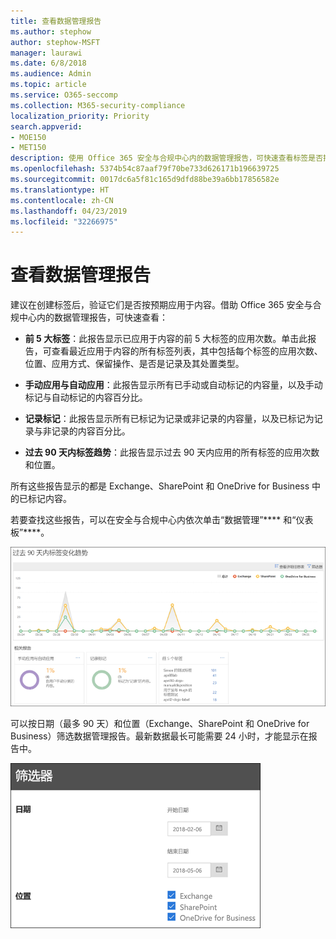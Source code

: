 ```yaml
---
title: 查看数据管理报告
ms.author: stephow
author: stephow-MSFT
manager: laurawi
ms.date: 6/8/2018
ms.audience: Admin
ms.topic: article
ms.service: O365-seccomp
ms.collection: M365-security-compliance
localization_priority: Priority
search.appverid:
- MOE150
- MET150
description: 使用 Office 365 安全与合规中心内的数据管理报告，可快速查看标签是否按预期应用于内容。
ms.openlocfilehash: 5374b54c87aaf79f70be733d626171b196639725
ms.sourcegitcommit: 0017dc6a5f81c165d9dfd88be39a6bb17856582e
ms.translationtype: HT
ms.contentlocale: zh-CN
ms.lasthandoff: 04/23/2019
ms.locfileid: "32266975"
---
```

# <a name="view-the-data-governance-reports"></a>查看数据管理报告

建议在创建标签后，验证它们是否按预期应用于内容。借助 Office 365 安全与合规中心内的数据管理报告，可快速查看：
  
- **前 5 大标签**：此报告显示已应用于内容的前 5 大标签的应用次数。单击此报告，可查看最近应用于内容的所有标签列表，其中包括每个标签的应用次数、位置、应用方式、保留操作、是否是记录及其处置类型。 
    
- **手动应用与自动应用**：此报告显示所有已手动或自动标记的内容量，以及手动标记与自动标记的内容百分比。 
    
- **记录标记**：此报告显示所有已标记为记录或非记录的内容量，以及已标记为记录与非记录的内容百分比。 
    
- **过去 90 天内标签趋势**：此报告显示过去 90 天内应用的所有标签的应用次数和位置。 
    
所有这些报告显示的都是 Exchange、SharePoint 和 OneDrive for Business 中的已标记内容。
  
若要查找这些报告，可以在安全与合规中心内依次单击“数据管理”**** 和“仪表板”****。
  
![显示过去 90 天内标签趋势的图表](media/0cc06c18-d3b1-4984-8374-47655fb38dd2.png)
  
可以按日期（最多 90 天）和位置（Exchange、SharePoint 和 OneDrive for Business）筛选数据管理报告。最新数据最长可能需要 24 小时，才能显示在报告中。
  
![数据管理报告的筛选器](media/77e60284-edf3-42d7-aee7-f72b2568f722.png)
  

